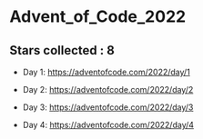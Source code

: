 # Advent_of_Code_2022
## Stars collected : 8
* Day 1: https://adventofcode.com/2022/day/1

* Day 2: https://adventofcode.com/2022/day/2

* Day 3: https://adventofcode.com/2022/day/3

* Day 4: https://adventofcode.com/2022/day/4
